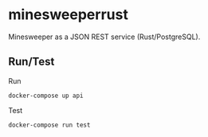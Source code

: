 # minesweeperrust

Minesweeper as a JSON REST service (Rust/PostgreSQL).

## Run/Test
Run
```
docker-compose up api
```
Test
```
docker-compose run test
```
